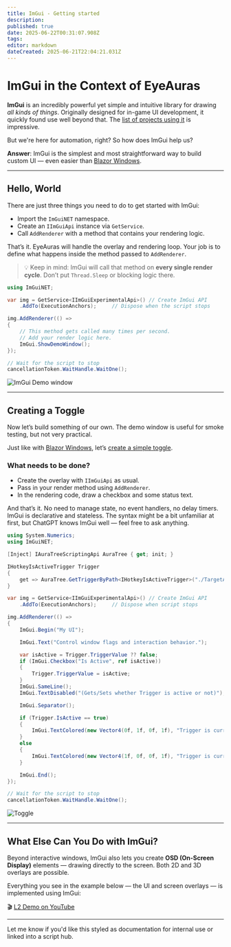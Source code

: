 ```yaml
---
title: ImGui - Getting started
description: 
published: true
date: 2025-06-22T00:31:07.908Z
tags: 
editor: markdown
dateCreated: 2025-06-21T22:04:21.031Z
---
```


# ImGui in the Context of EyeAuras

**ImGui** is an incredibly powerful yet simple and intuitive library for drawing *all kinds of things*. Originally designed for in-game UI development, it quickly found use well beyond that. The [list of projects using it](https://github.com/ocornut/imgui/wiki/Software-using-dear-imgui) is impressive.

But we're here for automation, right? So how does ImGui help us?

**Answer**: ImGui is the simplest and most straightforward way to build custom UI — even easier than [Blazor Windows](/scripting/blazor-windows/getting-started).

---

## Hello, World

There are just three things you need to do to get started with ImGui:

* Import the `ImGuiNET` namespace.
* Create an `IImGuiApi` instance via `GetService`.
* Call `AddRenderer` with a method that contains your rendering logic.

That’s it. EyeAuras will handle the overlay and rendering loop. Your job is to define what happens inside the method passed to `AddRenderer`.

> 💡 Keep in mind: ImGui will call that method on **every single render cycle**. Don’t put `Thread.Sleep` or blocking logic there.

```csharp
using ImGuiNET;

var img = GetService<IImGuiExperimentalApi>() // Create ImGui API
    .AddTo(ExecutionAnchors);     // Dispose when the script stops

img.AddRenderer(() =>
{
    // This method gets called many times per second.
    // Add your render logic here.
    ImGui.ShowDemoWindow();
});

// Wait for the script to stop
cancellationToken.WaitHandle.WaitOne(); 
```

![ImGui Demo window](https://s3.eyeauras.net/media/2025/06/EyeAuras_KXCTkIyw7EU3oo3q.gif)

---

## Creating a Toggle

Now let’s build something of our own. The demo window is useful for smoke testing, but not very practical.

Just like with [Blazor Windows](/scripting/blazor-windows/getting-started), let’s [create a simple toggle](/scripting/blazor-windows/4-toggle-hotkeyisactive).

### What needs to be done?

* Create the overlay with `IImGuiApi` as usual.
* Pass in your render method using `AddRenderer`.
* In the rendering code, draw a checkbox and some status text.

And that’s it. No need to manage state, no event handlers, no delay timers. ImGui is declarative and stateless. The syntax might be a bit unfamiliar at first, but ChatGPT knows ImGui well — feel free to ask anything.

```csharp
using System.Numerics;
using ImGuiNET;

[Inject] IAuraTreeScriptingApi AuraTree { get; init; }

IHotkeyIsActiveTrigger Trigger
{
    get => AuraTree.GetTriggerByPath<IHotkeyIsActiveTrigger>("./TargetAura");
}

var img = GetService<IImGuiExperimentalApi>() // Create ImGui API
    .AddTo(ExecutionAnchors);     // Dispose when script stops

img.AddRenderer(() =>
{
    ImGui.Begin("My UI");

    ImGui.Text("Control window flags and interaction behavior.");

    var isActive = Trigger.TriggerValue ?? false;
    if (ImGui.Checkbox("Is Active", ref isActive))
    {
        Trigger.TriggerValue = isActive;
    }
    ImGui.SameLine();
    ImGui.TextDisabled("(Gets/Sets whether Trigger is active or not)");

    ImGui.Separator();

    if (Trigger.IsActive == true)
    {
        ImGui.TextColored(new Vector4(0f, 1f, 0f, 1f), "Trigger is currently ACTIVE");
    }
    else
    {
        ImGui.TextColored(new Vector4(1f, 0f, 0f, 1f), "Trigger is currently INACTIVE");
    }

    ImGui.End();
});

// Wait for the script to stop
cancellationToken.WaitHandle.WaitOne();
```

![Toggle](https://s3.eyeauras.net/media/2025/06/EyeAuras_950pfgdzIy4pe780.gif)

---

## What Else Can You Do with ImGui?

Beyond interactive windows, ImGui also lets you create **OSD (On-Screen Display)** elements — drawing directly to the screen. Both 2D and 3D overlays are possible.

Everything you see in the example below — the UI and screen overlays — is implemented using ImGui:

🎬 [L2 Demo on YouTube](https://www.youtube.com/watch?v=y0u20InSjbg)

---

Let me know if you'd like this styled as documentation for internal use or linked into a script hub.
